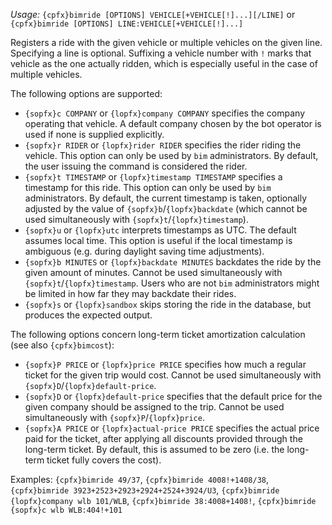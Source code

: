 *Usage:* `{cpfx}bimride [OPTIONS] VEHICLE[+VEHICLE[!]...][/LINE]` or `{cpfx}bimride [OPTIONS] LINE:VEHICLE[+VEHICLE[!]...]`

Registers a ride with the given vehicle or multiple vehicles on the given line. Specifying a line is optional. Suffixing a vehicle number with `!` marks that vehicle as the one actually ridden, which is especially useful in the case of multiple vehicles.

The following options are supported:

* `{sopfx}c COMPANY` or `{lopfx}company COMPANY` specifies the company operating that vehicle. A default company chosen by the bot operator is used if none is supplied explicitly.
* `{sopfx}r RIDER` or `{lopfx}rider RIDER` specifies the rider riding the vehicle. This option can only be used by `bim` administrators. By default, the user issuing the command is considered the rider.
* `{sopfx}t TIMESTAMP` or `{lopfx}timestamp TIMESTAMP` specifies a timestamp for this ride. This option can only be used by `bim` administrators. By default, the current timestamp is taken, optionally adjusted by the value of `{sopfx}b`/`{lopfx}backdate` (which cannot be used simultaneously with `{sopfx}t`/`{lopfx}timestamp`).
* `{sopfx}u` or `{lopfx}utc` interprets timestamps as UTC. The default assumes local time. This option is useful if the local timestamp is ambiguous (e.g. during daylight saving time adjustments).
* `{sopfx}b MINUTES` or `{lopfx}backdate MINUTES` backdates the ride by the given amount of minutes. Cannot be used simultaneously with `{sopfx}t`/`{lopfx}timestamp`. Users who are not `bim` administrators might be limited in how far they may backdate their rides.
* `{sopfx}s` or `{lopfx}sandbox` skips storing the ride in the database, but produces the expected output.

The following options concern long-term ticket amortization calculation (see also `{cpfx}bimcost`):

* `{sopfx}P PRICE` or `{lopfx}price PRICE` specifies how much a regular ticket for the given trip would cost. Cannot be used simultaneously with `{sopfx}D`/`{lopfx}default-price`.
* `{sopfx}D` or `{lopfx}default-price` specifies that the default price for the given company should be assigned to the trip. Cannot be used simultaneously with `{sopfx}P`/`{lopfx}price`.
* `{sopfx}A PRICE` or `{lopfx}actual-price PRICE` specifies the actual price paid for the ticket, after applying all discounts provided through the long-term ticket. By default, this is assumed to be zero (i.e. the long-term ticket fully covers the cost).

Examples: `{cpfx}bimride 49/37`, `{cpfx}bimride 4008!+1408/38`, `{cpfx}bimride 3923+2523+2923+2924+2524+3924/U3`, `{cpfx}bimride {lopfx}company wlb 101/WLB`, `{cpfx}bimride 38:4008+1408!`, `{cpfx}bimride {sopfx}c wlb WLB:404!+101`
